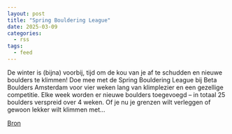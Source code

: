 ```yaml
---
layout: post
title: "Spring Bouldering League"
date: 2025-03-09
categories: 
  - rss
tags: 
  - feed
---
```


<p>De winter is (bijna) voorbij, tijd om de kou van je af te schudden en nieuwe boulders te klimmen! Doe mee met de Spring Bouldering League bij Beta Boulders Amsterdam voor vier weken lang van klimplezier en een gezellige competitie. Elke week worden er nieuwe boulders toegevoegd &ndash; in totaal 25 boulders verspreid over 4 weken. Of je nu je grenzen wilt verleggen of gewoon lekker wilt klimmen met&hellip;</p>
<p><a href="https://www.klimkalender.nl/comp/spring-bouldering-league/" rel="noopener noreferrer" target="_blank">Bron</a></p>
